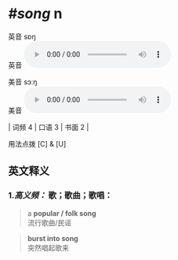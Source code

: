 # ***\#song*** n
英音 sɒŋ  
英音
<audio src="./media/song-B.aac" controls="controls"></audio>

美音 sɔːŋ  
美音
<audio src="./media/song.aac" controls="controls"></audio>



| 词频 4 | 口语 3 | 书面 2 |  

用法点拨  [C] & [U]

英文释义
---
### 1.*高义频：* **歌；歌曲；歌唱：**  

 > a **popular / folk song**  
 > 流行歌曲/民谣    

 > **burst into song**  
 > 突然唱起歌来    



